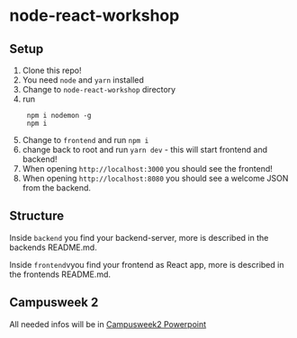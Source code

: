 # node-react-workshop

## Setup
1. Clone this repo!
2. You need `node` and `yarn` installed
3. Change to `node-react-workshop` directory
4. run
   ```
    npm i nodemon -g
    npm i
   ```
5. Change to `frontend` and run `npm i`
6. change back to root and run `yarn dev` - this will start frontend and backend!
7. When opening `http://localhost:3000` you should see the frontend!
8. When opening `http://localhost:8080` you should see a welcome JSON from the backend.

## Structure
Inside `backend` you find your backend-server, more is described in the backends README.md.

Inside `frontend`vyou find your frontend as React app, more is described in the frontends README.md.

## Campusweek 2
All needed infos will be in [Campusweek2 Powerpoint](./Campusweek2.pptx)
